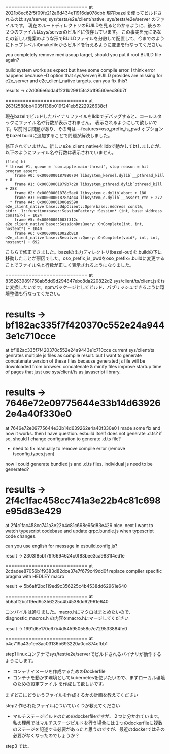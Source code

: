 ============================
at 2021b8ec62f5f09fe212a6d434e11916da078cbb
現在bazelを使ってビルドされるのは
sys/server, sys/tests/e2e/client/native, sys/tests/e2e/server のファイルです。
現在のルートディレクトリのBUILDを見るとわかるように、後ろの２つのファイルはsys/serverのビルドに依存しています。
この事実を元にあなたの新しい提案のような形でBUILDファイルを分散して配置して、今までのようにトップレベルのmakefileからビルドを行えるように変更を行なってください。

you completely remove mediasoup target, should you put it root BUILD file again?

build system works as expect but have some compile error. I think error happens because -D option that sys/server/BUILD provides are missing for e2e_server and e2e_client_native targets. can you fix this?

results -> c2d066e6dda4f231b29815fc2b1f9560eec86b7f

============================
at 263f2588bb4035f138b019f241eb5222926638cf

現在bazelでビルドしたバイナリファイルをlldbでデバッグすると、コールスタックにファイル名や行数が表示されません。
表示されるようにして欲しいです。以前同じ問題があり、その時は --features=oso_prefix_is_pwd オプションをbazel buildに追加することで問題が解決しました。

修正されていません。新しいe2e_client_nativeをlldbで動かしてbtしましたが、以下のようにファイル名や行数は表示されていません。
```
(lldb) bt
* thread #1, queue = 'com.apple.main-thread', stop reason = hit program assert
    frame #0: 0x0000000187980704 libsystem_kernel.dylib`__pthread_kill + 8
    frame #1: 0x00000001879b7c28 libsystem_pthread.dylib`pthread_kill + 288
    frame #2: 0x00000001878c5ae8 libsystem_c.dylib`abort + 180
    frame #3: 0x00000001878c4e44 libsystem_c.dylib`__assert_rtn + 272
  * frame #4: 0x00000001000e9590 e2e_client_native`base::UdpClient::Open(base::Address const&, std::__1::function<base::SessionFactory::Session* (int, base::Address const&)>) + 1024
    frame #5: 0x00000001003f312c e2e_client_native`base::SessionDnsQuery::OnComplete(int, int, hostent*) + 1040
    frame #6: 0x000000010022b818 e2e_client_native`base::Resolver::Query::OnComplete(void*, int, int, hostent*) + 692
```

こちらで修正できました。bazelの出力ディレクトリ(bazel-out)を.buildの下に移動したことが原因でした。oso_prefix_is_pwdをoso_prefix=.buildに変更することでファイル名と行数が正しく表示されるようになりました。

============================
at 8352639891758ab5dd9d294847ebc8da220822d2
sys/client/ts/client.jsをtsに変換したいです。npmパッケージとしてビルド、パブリッシュできるように環境整備も行なってください。

results -> bf182ac335f7f420370c552e24a9443e1c710cce
============================
at bf182ac335f7f420370c552e24a9443e1c710cce
current sys/client/ts genrates multiple js files as compile result. but I want to generate concatenate version of these files because generated js file will be downloaded from browser. concatenate & minify files improve startup time of pages that just use sys/client/ts as javascript library.

results -> 7646e72e09775644e33b14d639262e4a40f330e0
============================
at 7646e72e09775644e33b14d639262e4a40f330e0
I made some fix and now it works. then I have question.
esbuild itself does not generate .d.ts? if so, should I change configuration to generate .d.ts file?

* need to fix manually to remove compile error (remove tsconfig.types.json)

now I could generate bundled js and .d.ts files. individual js need to be generated?

results -> 2f4c1fac458cc741a3e22b4c81c698e95d83e429
============================
at 2f4c1fac458cc741a3e22b4c81c698e95d83e429
nice. next I want to watch typescript codebase and update qrpc.bundle.js when typescript code changes.

can you use english for message in esbuild.config.js?

result -> 2303f85b179f6694624c0f83bee3ca9831f4ed1e

============================
at 2cdadee87056b1f9383d82dce37e7f679c49dd0f
replace compiler specific pragma with HEDLEY macro

result -> 5b6aff2bc119ed9c356225c4b4538dd62961e640

============================
at 5b6aff2bc119ed9c356225c4b4538dd62961e640

コンパイルは通りました。macro.hにマクロはまとめたいので、diagnostic_macros.h の内容をmacro.hにマージしてください

result -> 1691d6e170c67b4d545950558c7e729533884fe0

============================
at b4c719a43c1ee8ac03136b693220a0cc874cfbb1

step1
linuxコンテナでsys/test/e2e/serverでビルドされるバイナリが動作するようにします。
- コンテナイメージを作成するためのDockerfile
- コンテナを動かす環境としてkubernetesを使いたいので、まずローカル環境のための設定ファイル
を作成して欲しいです。

まずどこにどういうファイルを作成するかの計画を教えてください


step2
作られたファイルについていくつか教えてください
- マルチステージビルドのためのdockerfileですが、２つに分かれています。私の理解ではマルチステージビルドを行う場合には１つのdockerfileに複数のステージを記述する必要があったと思うのですが、最近のdockerではその必要がなくなったのでしょうか？

step3
では、
